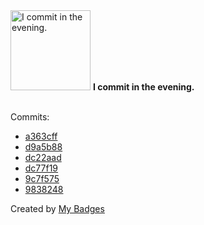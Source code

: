 <img src="https://my-badges.github.io/my-badges/evening-commits.png" alt="I commit in the evening." title="I commit in the evening." width="128">
<strong>I commit in the evening.</strong>
<br><br>

Commits:

- <a href="https://github.com/qoomon/sandbox/commit/a363cff75755999a9ba5e8a3b950043ab6f885b5">a363cff</a>
- <a href="https://github.com/qoomon/sandbox/commit/d9a5b88e38c9bc0bb29169e1a686943e1d9a656d">d9a5b88</a>
- <a href="https://github.com/qoomon/sandbox/commit/dc22aad77cfb9818e63061880e1da3992e26df5a">dc22aad</a>
- <a href="https://github.com/qoomon/sandbox/commit/dc77f190f9ca7e5dd44db42010f99f498dbcb97d">dc77f19</a>
- <a href="https://github.com/qoomon/actions--create-commit/commit/9c7f5754b202ff700d05e6b1c65ff048a6675715">9c7f575</a>
- <a href="https://github.com/qoomon/sandbox/commit/98382486e6b2138d4c0ea0283658ce60319ad5d9">9838248</a>


Created by <a href="https://github.com/my-badges/my-badges">My Badges</a>